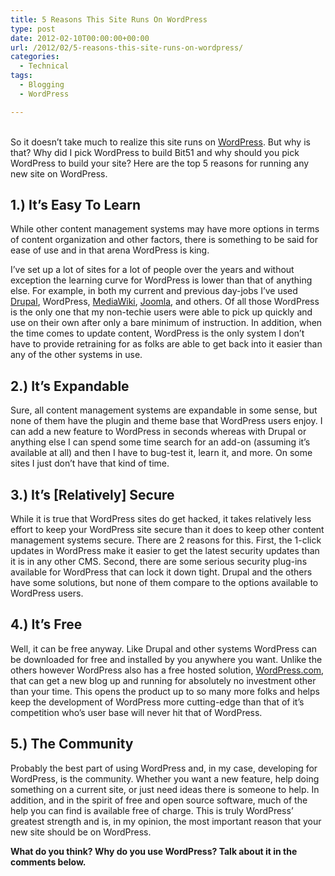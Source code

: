 ```yaml
---
title: 5 Reasons This Site Runs On WordPress
type: post
date: 2012-02-10T00:00:00+00:00
url: /2012/02/5-reasons-this-site-runs-on-wordpress/
categories:
  - Technical
tags:
  - Blogging
  - WordPress

---
```

<p class="has-text-align-left">
  <br />So it doesn’t take much to realize this site runs on <a title="WordPress" href="http://wordpress.org" target="_blank" rel="noopener noreferrer">WordPress</a>. But why is that? Why did I pick WordPress to build Bit51 and why should you pick WordPress to build your site? Here are the top 5 reasons for running any new site on WordPress.
</p>

## 1.) It’s Easy To Learn

While other content management systems may have more options in terms of content organization and other factors, there is something to be said for ease of use and in that arena WordPress is king.

I’ve set up a lot of sites for a lot of people over the years and without exception the learning curve for WordPress is lower than that of anything else. For example, in both my current and previous day-jobs I’ve used <a title="Drupal" href="http://drupal.org" target="_blank" rel="noopener noreferrer">Drupal</a>, WordPress, <a title="Mediawiki" href="http://www.mediawiki.org" target="_blank" rel="noopener noreferrer">MediaWiki</a>, <a title="Joomla" href="http://joomla.org" target="_blank" rel="noopener noreferrer">Joomla</a>, and others. Of all those WordPress is the only one that my non-techie users were able to pick up quickly and use on their own after only a bare minimum of instruction. In addition, when the time comes to update content, WordPress is the only system I don’t have to provide retraining for as folks are able to get back into it easier than any of the other systems in use.

## 2.) It’s Expandable

Sure, all content management systems are expandable in some sense, but none of them have the plugin and theme base that WordPress users enjoy. I can add a new feature to WordPress in seconds whereas with Drupal or anything else I can spend some time search for an add-on (assuming it’s available at all) and then I have to bug-test it, learn it, and more. On some sites I just don’t have that kind of time.

## 3.) It’s [Relatively] Secure

While it is true that WordPress sites do get hacked, it takes relatively less effort to keep your WordPress site secure than it does to keep other content management systems secure. There are 2 reasons for this. First, the 1-click updates in WordPress make it easier to get the latest security updates than it is in any other CMS. Second, there are some serious security plug-ins available for WordPress that can lock it down tight. Drupal and the others have some solutions, but none of them compare to the options available to WordPress users.

## 4.) It’s Free

Well, it can be free anyway. Like Drupal and other systems WordPress can be downloaded for free and installed by you anywhere you want. Unlike the others however WordPress also has a free hosted solution, <a title="WordPress.com" href="http://wordpress.com" target="_blank" rel="noopener noreferrer">WordPress.com</a>, that can get a new blog up and running for absolutely no investment other than your time. This opens the product up to so many more folks and helps keep the development of WordPress more cutting-edge than that of it’s competition who’s user base will never hit that of WordPress.

## 5.) The Community

Probably the best part of using WordPress and, in my case, developing for WordPress, is the community. Whether you want a new feature, help doing something on a current site, or just need ideas there is someone to help. In addition, and in the spirit of free and open source software, much of the help you can find is available free of charge. This is truly WordPress’ greatest strength and is, in my opinion, the most important reason that your new site should be on WordPress.

**What do you think? Why do you use WordPress? Talk about it in the comments below.**